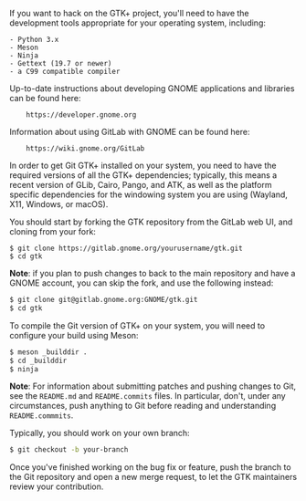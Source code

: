 If you want to hack on the GTK+ project, you'll need to have the development
tools appropriate for your operating system, including:

	- Python 3.x
	- Meson
	- Ninja
	- Gettext (19.7 or newer)
	- a C99 compatible compiler

Up-to-date instructions about developing GNOME applications and libraries
can be found here:

        https://developer.gnome.org

Information about using GitLab with GNOME can be found here:

        https://wiki.gnome.org/GitLab

In order to get Git GTK+ installed on your system, you need to have the
required versions of all the GTK+ dependencies; typically, this means a
recent version of GLib, Cairo, Pango, and ATK, as well as the platform
specific dependencies for the windowing system you are using (Wayland, X11,
Windows, or macOS).

You should start by forking the GTK repository from the GitLab web UI, and
cloning from your fork:

```ssh
$ git clone https://gitlab.gnome.org/yourusername/gtk.git
$ cd gtk
```

**Note**: if you plan to push changes to back to the main repository and
have a GNOME account, you can skip the fork, and use the following instead:

```sh
$ git clone git@gitlab.gnome.org:GNOME/gtk.git
$ cd gtk
```

To compile the Git version of GTK+ on your system, you will need to
configure your build using Meson:

```sh
$ meson _builddir .
$ cd _builddir
$ ninja
```

**Note**: For information about submitting patches and pushing changes
to Git, see the `README.md` and `README.commits` files. In particular,
don't, under any circumstances, push anything to Git before reading and
understanding `README.commmits`.

Typically, you should work on your own branch:

```sh
$ git checkout -b your-branch
```

Once you've finished working on the bug fix or feature, push the branch
to the Git repository and open a new merge request, to let the GTK
maintainers review your contribution.